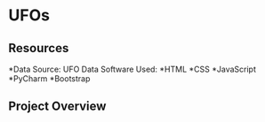# UFOs

## Resources
*Data Source: UFO Data
Software Used:
*HTML
*CSS
*JavaScript
*PyCharm
*Bootstrap

## Project Overview

